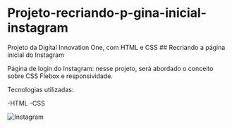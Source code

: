 # Projeto-recriando-p-gina-inicial-instagram
Projeto da Digital Innovation One, com HTML e CSS ## Recriando a página inicial do Instagram

Página de login do Instagram: nesse projeto, será abordado o conceito sobre CSS Flebox e responsividade.

Tecnologias utilizadas:

-HTML
-CSS

![Instagram](https://i.imgur.com/Xofo3iW.png "Instagram")
